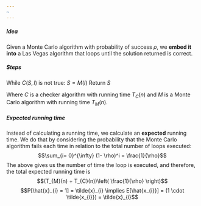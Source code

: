 ```yaml
---
~
---
```


##### Idea

Given a Monte Carlo algorithm with probability of success $\rho$, we **embed it into** a Las Vegas algorithm that loops until the solution returned is correct.

##### Steps

While $C(S, I)$ is not true: 
	$S= M(I)$
Return $S$

Where $C$ is a checker algorithm with running time $T_{C}(n)$ and $M$ is a Monte Carlo algorithm with running time $T_{M}(n)$. 

##### Expected running time 

Instead of calculating a running time, we calculate an **expected** running time. We do that by considering the probability that the Monte Carlo algorithm fails each time in relation to the total number of loops executed: 
$$\sum_{i= 0}^{\infty} (1- \rho)^i = \frac{1}{\rho}$$
The above gives us the number of time the loop is executed, and therefore, the total expected running time is 
$$(T_{M}(n) + T_{C}(n))\left( \frac{1}{\rho} \right)$$
$$P[\hat{x}_{i} = 1] = \tilde{x}_{i} \implies E[\hat{x_{i}}] = (1 \cdot \tilde{x_{i}}) = \tilde{x}_{i}$$